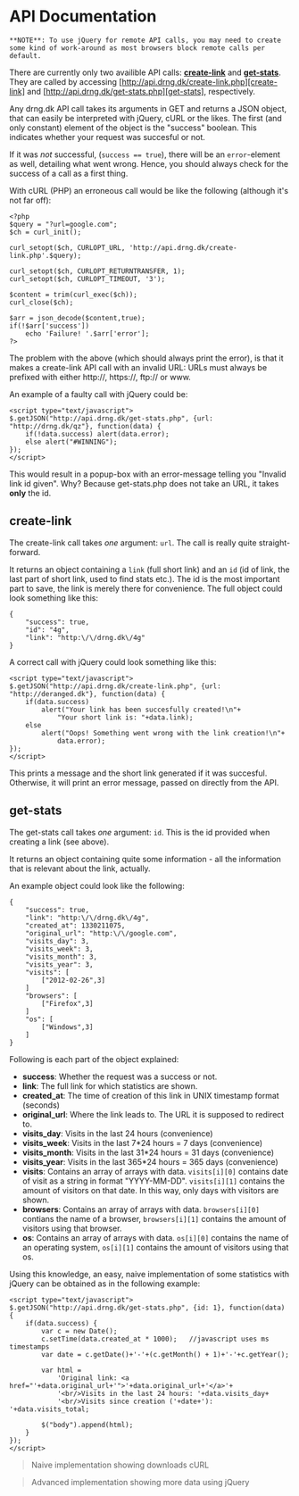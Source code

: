 API Documentation
=================

[create-link]: http://api.drng.dk/create-link.php "create-link API call"
[get-stats]: http://api.drng.dk/get-stats.php "get-stats API call"

`**NOTE**: To use jQuery for remote API calls, you may need to create some kind
of work-around as most browsers block remote calls per default. `

There are currently only two availible API calls: [**create-link**][create-link]
and [**get-stats**][get-stats]. They are called by accessing
[http://api.drng.dk/create-link.php][create-link] and
[http://api.drng.dk/get-stats.php][get-stats], respectively.

Any drng.dk API call takes its arguments in GET and returns a JSON object, that
can easily be interpreted with jQuery, cURL or the likes. The first (and only
constant) element of the object is the "success" boolean. This indicates whether
your request was succesful or not.

If it was *not* successful, (`success == true`), there will be an `error`-element
as well, detailing what went wrong. Hence, you should always check for the
success of a call as a first thing.

With cURL (PHP) an erroneous call would be like the following (although it's not
far off):

    <?php
    $query = "?url=google.com";
    $ch = curl_init();

    curl_setopt($ch, CURLOPT_URL, 'http://api.drng.dk/create-link.php'.$query);
    
    curl_setopt($ch, CURLOPT_RETURNTRANSFER, 1);
    curl_setopt($ch, CURLOPT_TIMEOUT, '3');
    
    $content = trim(curl_exec($ch));
    curl_close($ch);
    
    $arr = json_decode($content,true);
    if(!$arr['success'])
        echo 'Failure! '.$arr['error'];
    ?>

The problem with the above (which should always print the error), is that it
makes a create-link API call with an invalid URL: URLs must always be prefixed
with either http://, https://, ftp:// or www.

An example of a faulty call with jQuery could be:

    <script type="text/javascript">
    $.getJSON("http://api.drng.dk/get-stats.php", {url: "http://drng.dk/qz"}, function(data) {
        if(!data.success) alert(data.error);
        else alert("#WINNING");
    });
    </script>

This would result in a popup-box with an error-message telling you "Invalid link
id given". Why? Because get-stats.php does not take an URL, it takes **only**
the id.

create-link
-----------

The create-link call takes *one* argument: `url`. The call is really quite
straight-forward.

It returns an object containing a `link` (full short link) and an `id` (id of
link, the last part of short link, used to find stats etc.). The id is the most
important part to save, the link is merely there for convenience. The full
object could look something like this:

    {
        "success": true,
        "id": "4g",
        "link": "http:\/\/drng.dk\/4g"
    }

A correct call with jQuery could look something like this:

    <script type="text/javascript">
    $.getJSON("http://api.drng.dk/create-link.php", {url: "http://deranged.dk"}, function(data) {
        if(data.success)
            alert("Your link has been succesfully created!\n"+
                "Your short link is: "+data.link);
        else
            alert("Oops! Something went wrong with the link creation!\n"+
                data.error);
    });
    </script>

This prints a message and the short link generated if it was succesful.
Otherwise, it will print an error message, passed on directly from the API.

get-stats
---------

The get-stats call takes *one* argument: `id`. This is the id provided when
creating a link (see above).

It returns an object containing quite some information - all the information
that is relevant about the link, actually.

An example object could look like the following:

    {
        "success": true,
        "link": "http:\/\/drng.dk\/4g",
        "created_at": 1330211075,
        "original_url": "http:\/\/google.com",
        "visits_day": 3,
        "visits_week": 3,
        "visits_month": 3,
        "visits_year": 3,
        "visits": [
            ["2012-02-26",3]
        ]
        "browsers": [
            ["Firefox",3]
        ]
        "os": [
            ["Windows",3]
        ]
    }

Following is each part of the object explained:

 * **success**: Whether the request was a success or not.
 * **link**: The full link for which statistics are shown.
 * **created_at**: The time of creation of this link in UNIX timestamp format
   (seconds)
 * **original_url**: Where the link leads to. The URL it is supposed to redirect
   to.
 * **visits_day**: Visits in the last 24 hours (convenience)
 * **visits_week**: Visits in the last 7*24 hours = 7 days (convenience)
 * **visits_month**: Visits in the last 31*24 hours = 31 days (convenience)
 * **visits_year**: Visits in the last 365*24 hours = 365 days (convenience)
 * **visits**: Contains an array of arrays with data. `visits[i][0]` contains
   date of visit as a string in format "YYYY-MM-DD". `visits[i][1]` contains the
   amount of visitors on that date. In this way, only days with visitors are
   shown.
 * **browsers**: Contains an array of arrays with data. `browsers[i][0]`
   contians the name of a browser, `browsers[i][1]` contains the amount of
   visitors using that browser.
 * **os**: Contains an array of arrays with data. `os[i][0]` contains the name
   of an operating system, `os[i][1]` contains the amount of visitors using that
   os.

Using this knowledge, an easy, naive implementation of some statistics with
jQuery can be obtained as in the following example:

    <script type="text/javascript">
    $.getJSON("http://api.drng.dk/get-stats.php", {id: 1}, function(data) {
        if(data.success) {
            var c = new Date();
            c.setTime(data.created_at * 1000);   //javascript uses ms timestamps
            var date = c.getDate()+'-'+(c.getMonth() + 1)+'-'+c.getYear();

            var html =
                'Original link: <a href="'+data.original_url+'">'+data.original_url+'</a>'+
                '<br/>Visits in the last 24 hours: '+data.visits_day+
                '<br/>Visits since creation ('+date+'): '+data.visits_total;

            $("body").append(html);
        }
    });
    </script>

>Naive implementation showing downloads cURL

>Advanced implementation showing more data using jQuery